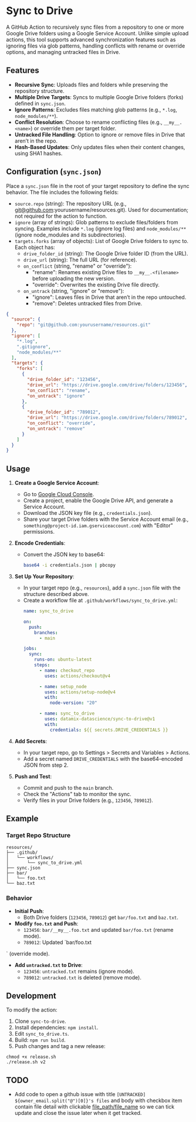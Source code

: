 # Sync to Drive

A GitHub Action to recursively sync files from a repository to one or more Google Drive folders using a Google Service Account. Unlike simple upload actions, this tool supports advanced synchronization features such as ignoring files via glob patterns, handling conflicts with rename or override options, and managing untracked files in Drive.

## Features
- **Recursive Sync**: Uploads files and folders while preserving the repository structure.
- **Multiple Drive Targets**: Syncs to multiple Google Drive folders (forks) defined in `sync.json`.
- **Ignore Patterns**: Excludes files matching glob patterns (e.g., `*.log`, `node_modules/**`).
- **Conflict Resolution**: Choose to rename conflicting files (e.g., `__my__.<name>`) or override them per target folder.
- **Untracked File Handling**: Option to ignore or remove files in Drive that aren’t in the repo.
- **Hash-Based Updates**: Only updates files when their content changes, using SHA1 hashes.

## Configuration (`sync.json`)
Place a `sync.json` file in the root of your target repository to define the sync behavior. The file includes the following fields:

- `source.repo` (string): The repository URL (e.g., git@github.com:yourusername/resources.git). Used for documentation; not required for the action to function.
- `ignore` (array of strings): Glob patterns to exclude files/folders from syncing. Examples include `*.log` (ignore log files) and `node_modules/**` (ignore node_modules and its subdirectories).
- `targets.forks` (array of objects): List of Google Drive folders to sync to. Each object has:
  - `drive_folder_id` (string): The Google Drive folder ID (from the URL).
  - `drive_url` (string): The full URL (for reference).
  - `on_conflict` (string, "rename" or "override"):
    - "rename": Renames existing Drive files to `__my__.<filename>` before uploading the new version.
    - "override": Overwrites the existing Drive file directly.
  - `on_untrack` (string, "ignore" or "remove"):
    - "ignore": Leaves files in Drive that aren’t in the repo untouched.
    - "remove": Deletes untracked files from Drive.

```json
{
  "source": {
    "repo": "git@github.com:yourusername/resources.git"
  },
  "ignore": [
    "*.log",
    ".gitignore",
    "node_modules/**"
  ],
  "targets": {
    "forks": [
      {
        "drive_folder_id": "123456",
        "drive_url": "https://drive.google.com/drive/folders/123456",
        "on_conflict": "rename",
        "on_untrack": "ignore"
      },
      {
        "drive_folder_id": "789012",
        "drive_url": "https://drive.google.com/drive/folders/789012",
        "on_conflict": "override",
        "on_untrack": "remove"
      }
    ]
  }
}
```

## Usage
1. **Create a Google Service Account**:
   - Go to [Google Cloud Console](https://console.cloud.google.com/).
   - Create a project, enable the Google Drive API, and generate a Service Account.
   - Download the JSON key file (e.g., `credentials.json`).
   - Share your target Drive folders with the Service Account email (e.g., `something@project-id.iam.gserviceaccount.com`) with "Editor" permissions.

2. **Encode Credentials**:
   - Convert the JSON key to base64:
     ```bash
     base64 -i credentials.json | pbcopy
     ```

3. **Set Up Your Repository**:
   - In your target repo (e.g., `resources`), add a `sync.json` file with the structure described above.
   - Create a workflow file at `.github/workflows/sync_to_drive.yml`:
     ```yaml
     name: sync_to_drive

     on:
       push:
         branches:
           - main

     jobs:
       sync:
         runs-on: ubuntu-latest
         steps:
           - name: checkout_repo
             uses: actions/checkout@v4

           - name: setup_node
             uses: actions/setup-node@v4
             with:
               node-version: "20"

           - name: sync_to_drive
             uses: datamix-datascience/sync-to-drive@v1
             with:
               credentials: ${{ secrets.DRIVE_CREDENTIALS }}
     ```

4. **Add Secrets**:
   - In your target repo, go to Settings > Secrets and Variables > Actions.
   - Add a secret named `DRIVE_CREDENTIALS` with the base64-encoded JSON from step 2.

5. **Push and Test**:
   - Commit and push to the `main` branch.
   - Check the "Actions" tab to monitor the sync.
   - Verify files in your Drive folders (e.g., `123456`, `789012`).

## Example
### Target Repo Structure
```
resources/
├── .github/
│   └── workflows/
│       └── sync_to_drive.yml
├── sync.json
├── bar/
│   └── foo.txt
└── baz.txt
```

### Behavior
- **Initial Push**:
  - Both Drive folders (`123456`, `789012`) get `bar/foo.txt` and `baz.txt`.
- **Modify `foo.txt` and Push**:
  - `123456`: `bar/__my__.foo.txt` and updated `bar/foo.txt` (rename mode).
  - `789012`: Updated `bar/foo.txt

` (override mode).
- **Add `untracked.txt` to Drive**:
  - `123456`: `untracked.txt` remains (ignore mode).
  - `789012`: `untracked.txt` is deleted (remove mode).

## Development
To modify the action:
1. Clone `sync-to-drive`.
2. Install dependencies: `npm install`.
3. Edit `sync_to_drive.ts`.
4. Build: `npm run build`.
5. Push changes and tag a new release:
  ```
  chmod +x release.sh
  ./release.sh v2
  ```

## TODO
- Add code to open a github issue with title `[UNTRACKED] ${owner_email.split("@")[0]}'s files` and body with checkbox item contain file detail with clickable [file_path/file_name](file_url) so we can tick update and close the issue later when it get tracked.
